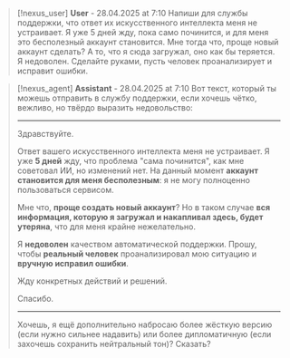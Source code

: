 >[!nexus_user] **User** - 28.04.2025 at 7:10
> Напиши для службы поддержки, что ответ их искусственного интеллекта меня не устраивает. Я уже 5 дней жду, пока само починится, и для меня это бесполезный аккаунт становится. Мне тогда что, проще новый аккаунт сделать? А то, что я сюда загружал, оно как бы теряется. Я недоволен. Сделайте руками, пусть человек проанализирует и исправит ошибки.
<!-- UID: bbb21cff-4266-4485-b2c9-d441139486e0 -->




>[!nexus_agent] **Assistant** - 28.04.2025 at 7:10
> Вот текст, который ты можешь отправить в службу поддержки, если хочешь чётко, вежливо, но твёрдо выразить недовольство:
> 
> ---
> 
> Здравствуйте.
> 
> Ответ вашего искусственного интеллекта меня не устраивает. 
> Я уже **5 дней** жду, что проблема "сама починится", как мне советовал ИИ, но изменений нет. 
> На данный момент **аккаунт становится для меня бесполезным**: я не могу полноценно пользоваться сервисом.
> 
> Мне что, **проще создать новый аккаунт**? 
> Но в таком случае **вся информация, которую я загружал и накапливал здесь, будет утеряна**, что для меня крайне нежелательно.
> 
> Я **недоволен** качеством автоматической поддержки. 
> Прошу, чтобы **реальный человек** проанализировал мою ситуацию и **вручную исправил ошибки**.
> 
> Жду конкретных действий и решений.
> 
> Спасибо.
> 
> ---
> 
> Хочешь, я ещё дополнительно набросаю более жёсткую версию (если нужно сильнее надавить) или более дипломатичную (если захочешь сохранить нейтральный тон)? 
> Сказать?
<!-- UID: b3a42d87-edce-48ef-9ba7-5100d9091e9a -->